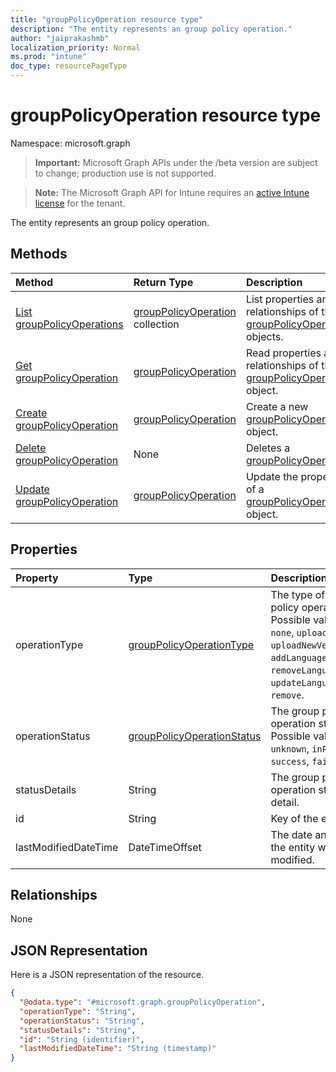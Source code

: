 ```yaml
---
title: "groupPolicyOperation resource type"
description: "The entity represents an group policy operation."
author: "jaiprakashmb"
localization_priority: Normal
ms.prod: "intune"
doc_type: resourcePageType
---
```


# groupPolicyOperation resource type

Namespace: microsoft.graph

> **Important:** Microsoft Graph APIs under the /beta version are subject to change; production use is not supported.

> **Note:** The Microsoft Graph API for Intune requires an [active Intune license](https://go.microsoft.com/fwlink/?linkid=839381) for the tenant.

The entity represents an group policy operation.

## Methods
|Method|Return Type|Description|
|:---|:---|:---|
|[List groupPolicyOperations](../api/intune-grouppolicy-grouppolicyoperation-list.md)|[groupPolicyOperation](../resources/intune-grouppolicy-grouppolicyoperation.md) collection|List properties and relationships of the [groupPolicyOperation](../resources/intune-grouppolicy-grouppolicyoperation.md) objects.|
|[Get groupPolicyOperation](../api/intune-grouppolicy-grouppolicyoperation-get.md)|[groupPolicyOperation](../resources/intune-grouppolicy-grouppolicyoperation.md)|Read properties and relationships of the [groupPolicyOperation](../resources/intune-grouppolicy-grouppolicyoperation.md) object.|
|[Create groupPolicyOperation](../api/intune-grouppolicy-grouppolicyoperation-create.md)|[groupPolicyOperation](../resources/intune-grouppolicy-grouppolicyoperation.md)|Create a new [groupPolicyOperation](../resources/intune-grouppolicy-grouppolicyoperation.md) object.|
|[Delete groupPolicyOperation](../api/intune-grouppolicy-grouppolicyoperation-delete.md)|None|Deletes a [groupPolicyOperation](../resources/intune-grouppolicy-grouppolicyoperation.md).|
|[Update groupPolicyOperation](../api/intune-grouppolicy-grouppolicyoperation-update.md)|[groupPolicyOperation](../resources/intune-grouppolicy-grouppolicyoperation.md)|Update the properties of a [groupPolicyOperation](../resources/intune-grouppolicy-grouppolicyoperation.md) object.|

## Properties
|Property|Type|Description|
|:---|:---|:---|
|operationType|[groupPolicyOperationType](../resources/intune-grouppolicy-grouppolicyoperationtype.md)|The type of group policy operation. Possible values are: `none`, `upload`, `uploadNewVersion`, `addLanguageFiles`, `removeLanguageFiles`, `updateLanguageFiles`, `remove`.|
|operationStatus|[groupPolicyOperationStatus](../resources/intune-grouppolicy-grouppolicyoperationstatus.md)|The group policy operation status. Possible values are: `unknown`, `inProgress`, `success`, `failed`.|
|statusDetails|String|The group policy operation status detail.|
|id|String|Key of the entity.|
|lastModifiedDateTime|DateTimeOffset|The date and time the entity was last modified.|

## Relationships
None

## JSON Representation
Here is a JSON representation of the resource.
<!-- {
  "blockType": "resource",
  "keyProperty": "id",
  "@odata.type": "microsoft.graph.groupPolicyOperation"
}
-->
``` json
{
  "@odata.type": "#microsoft.graph.groupPolicyOperation",
  "operationType": "String",
  "operationStatus": "String",
  "statusDetails": "String",
  "id": "String (identifier)",
  "lastModifiedDateTime": "String (timestamp)"
}
```
